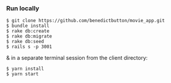 ### Run locally
```
$ git clone https://github.com/benedictbutton/movie_app.git
$ bundle install
$ rake db:create
$ rake db:migrate
$ rake db:seed
$ rails s -p 3001

```
& in a separate terminal session from the client directory:
```
$ yarn install
$ yarn start
